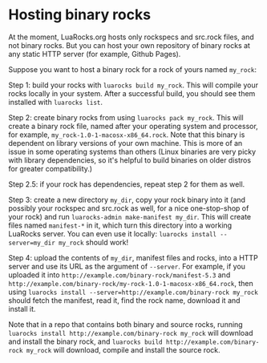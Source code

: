 # Hosting binary rocks

At the moment, LuaRocks.org hosts only rockspecs and src.rock files, and not
binary rocks. But you can host your own repository of binary rocks at any
static HTTP server (for example, Github Pages).

Suppose you want to host a binary rock for a rock of yours named `my_rock`:

Step 1: build your rocks with `luarocks build my_rock`. This will compile your
rocks locally in your system. After a successful build, you should see them
installed with `luarocks list`.

Step 2: create binary rocks from using `luarocks pack my_rock`. This will
create a binary rock file, named after your operating system and processor,
for example, `my_rock-1.0-1-macosx-x86_64.rock`. Note that this binary is
dependent on library versions of your own machine. This is more of an issue in
some operating systems than others (Linux binaries are very picky with library
dependencies, so it's helpful to build binaries on older distros for greater
compatibility.)

Step 2.5: if your rock has dependencies, repeat step 2 for them as well.

Step 3: create a new directory `my_dir`, copy your rock binary into it (and
possibly your rockspec and src.rock as well, for a nice one-stop-shop of your
rock) and run `luarocks-admin make-manifest my_dir`. This will create files
named `manifest-*` in it, which turn this directory into a working LuaRocks
server. You can even use it locally: `luarocks install --server=my_dir
my_rock` should work!

Step 4: upload the contents of `my_dir`, manifest files and rocks, into a HTTP
server and use its URL as the argument of `--server`. For example, if you
uploaded it into `http://example.com/binary-rock/manifest-5.3` and
`http://example.com/binary-rock/my-rock-1.0-1-macosx-x86_64.rock`, then using
`luarocks install --server=http://example.com/binary-rock my_rock` should
fetch the manifest, read it, find the rock name, download it and install it.

Note that in a repo that contains both binary and source rocks, running
`luarocks install http://example.com/binary-rock my_rock` will download and
install the binary rock, and  `luarocks build http://example.com/binary-rock
my_rock` will download, compile and install the source rock.

